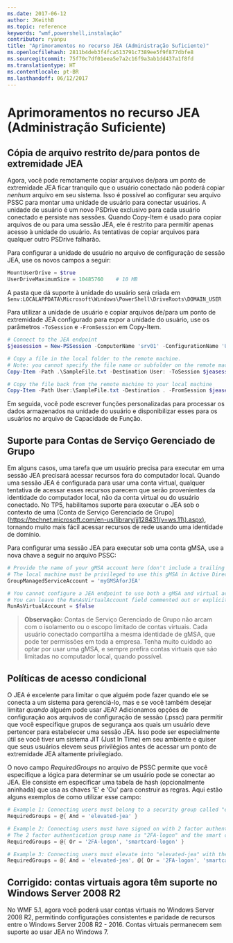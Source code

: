 ```yaml
---
ms.date: 2017-06-12
author: JKeithB
ms.topic: reference
keywords: "wmf,powershell,instalação"
contributor: ryanpu
title: "Aprimoramentos no recurso JEA (Administração Suficiente)"
ms.openlocfilehash: 2811b4deb3f4fca513791c7389ee5f9f877dbfe8
ms.sourcegitcommit: 75f70c7df01eea5e7a2c16f9a3ab1dd437a1f8fd
ms.translationtype: HT
ms.contentlocale: pt-BR
ms.lasthandoff: 06/12/2017
---
```

<a id="improvements-to-just-enough-administration-jea" class="xliff"></a>
# Aprimoramentos no recurso JEA (Administração Suficiente)

<a id="constrained-file-copy-tofrom-jea-endpoints" class="xliff"></a>
## Cópia de arquivo restrito de/para pontos de extremidade JEA

Agora, você pode remotamente copiar arquivos de/para um ponto de extremidade JEA ficar tranquilo que o usuário conectado não poderá copiar *nenhum* arquivo em seu sistema.
Isso é possível ao configurar seu arquivo PSSC para montar uma unidade de usuário para conectar usuários.
A unidade de usuário é um novo PSDrive exclusivo para cada usuário conectado e persiste nas sessões.
Quando Copy-Item é usado para copiar arquivos de ou para uma sessão JEA, ele é restrito para permitir apenas acesso à unidade do usuário.
As tentativas de copiar arquivos para qualquer outro PSDrive falharão.

Para configurar a unidade de usuário no arquivo de configuração de sessão JEA, use os novos campos a seguir:

```powershell
MountUserDrive = $true
UserDriveMaximumSize = 10485760    # 10 MB
```

A pasta que dá suporte à unidade do usuário será criada em `$env:LOCALAPPDATA\Microsoft\Windows\PowerShell\DriveRoots\DOMAIN_USER`

Para utilizar a unidade de usuário e copiar arquivos de/para um ponto de extremidade JEA configurado para expor a unidade do usuário, use os parâmetros `-ToSession` e `-FromSession` em Copy-Item.

```powershell
# Connect to the JEA endpoint
$jeasession = New-PSSession -ComputerName 'srv01' -ConfigurationName 'UserDemo'

# Copy a file in the local folder to the remote machine.
# Note: you cannot specify the file name or subfolder on the remote machine. You must exactly type "User:"
Copy-Item -Path .\SampleFile.txt -Destination User: -ToSession $jeasession

# Copy the file back from the remote machine to your local machine
Copy-Item -Path User:\SampleFile.txt -Destination . -FromSession $jeasession
```

Em seguida, você pode escrever funções personalizadas para processar os dados armazenados na unidade do usuário e disponibilizar esses para os usuários no arquivo de Capacidade de Função.

<a id="support-for-group-managed-service-accounts" class="xliff"></a>
## Suporte para Contas de Serviço Gerenciado de Grupo

Em alguns casos, uma tarefa que um usuário precisa para executar em uma sessão JEA precisará acessar recursos fora do computador local.
Quando uma sessão JEA é configurada para usar uma conta virtual, qualquer tentativa de acessar esses recursos parecem que serão provenientes da identidade do computador local, não da conta virtual ou do usuário conectado.
No TP5, habilitamos suporte para executar o JEA sob o contexto de uma [Conta de Serviço Gerenciado de Grupo] (https://technet.microsoft.com/en-us/library/jj128431(v=ws.11\).aspx), tornando muito mais fácil acessar recursos de rede usando uma identidade de domínio.

Para configurar uma sessão JEA para executar sob uma conta gMSA, use a nova chave a seguir no arquivo PSSC:

```powershell
# Provide the name of your gMSA account here (don't include a trailing $)
# The local machine must be privileged to use this gMSA in Active Directory
GroupManagedServiceAccount = 'myGMSAforJEA'

# You cannot configure a JEA endpoint to use both a gMSA and virtual account
# You can leave the RunAsVirtualAccount field commented out or explicitly set it to false
RunAsVirtualAccount = $false
```

> **Observação:** Contas de Serviço Gerenciado de Grupo não arcam com o isolamento ou o escopo limitado de contas virtuais.
> Cada usuário conectado compartilha a mesma identidade de gMSA, que pode ter permissões em toda a empresa.
> Tenha muito cuidado ao optar por usar uma gMSA, e sempre prefira contas virtuais que são limitadas no computador local, quando possível.

<a id="conditional-access-policies" class="xliff"></a>
## Políticas de acesso condicional

O JEA é excelente para limitar o que alguém pode fazer quando ele se conecta a um sistema para gerenciá-lo, mas e se você também desejar limitar *quando* alguém pode usar JEA?
Adicionamos opções de configuração aos arquivos de configuração de sessão (.pssc) para permitir que você especifique grupos de segurança aos quais um usuário deve pertencer para estabelecer uma sessão JEA.
Isso pode ser especialmente útil se você tiver um sistema JIT (Just In Time) em seu ambiente e quiser que seus usuários elevem seus privilégios antes de acessar um ponto de extremidade JEA altamente privilegiado.

O novo campo *RequiredGroups* no arquivo de PSSC permite que você especifique a lógica para determinar se um usuário pode se conectar ao JEA.
Ele consiste em especificar uma tabela de hash (opcionalmente aninhada) que usa as chaves 'E' e 'Ou' para construir as regras.
Aqui estão alguns exemplos de como utilizar esse campo:

```powershell
# Example 1: Connecting users must belong to a security group called "elevated-jea"
RequiredGroups = @{ And = 'elevated-jea' }

# Example 2: Connecting users must have signed on with 2 factor authentication or a smart card
# The 2 factor authentication group name is "2FA-logon" and the smart card group name is "smartcard-logon"
RequiredGroups = @{ Or = '2FA-logon', 'smartcard-logon' }

# Example 3: Connecting users must elevate into "elevated-jea" with their JIT system and have logged on with 2FA or a smart card
RequiredGroups = @{ And = 'elevated-jea', @{ Or = '2FA-logon', 'smartcard-logon' }}
```

<a id="fixed-virtual-accounts-are-now-supported-on-windows-server-2008-r2" class="xliff"></a>
## Corrigido: contas virtuais agora têm suporte no Windows Server 2008 R2
No WMF 5.1, agora você poderá usar contas virtuais no Windows Server 2008 R2, permitindo configurações consistentes e paridade de recursos entre o Windows Server 2008 R2 - 2016.
Contas virtuais permanecem sem suporte ao usar JEA no Windows 7.

